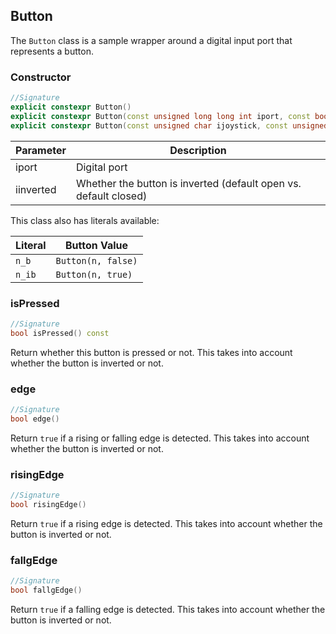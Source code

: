 ## Button

The `Button` class is a sample wrapper around a digital input port that represents a button.

### Constructor

```c++
//Signature
explicit constexpr Button()
explicit constexpr Button(const unsigned long long int iport, const bool iinverted = false)
explicit constexpr Button(const unsigned char ijoystick, const unsigned char ibuttonGroup, const unsigned char ibutton, const bool iinverted = false)
```

Parameter | Description
----------|------------
iport | Digital port
iinverted | Whether the button is inverted (default open vs. default closed)


This class also has literals available:

Literal | Button Value
--------|-------------
`n_b` | `Button(n, false)`
`n_ib` | `Button(n, true)`

### isPressed

```c++
//Signature
bool isPressed() const
```

Return whether this button is pressed or not. This takes into account whether the button is inverted or not.

### edge

```c++
//Signature
bool edge()
```

Return `true` if a rising or falling edge is detected. This takes into account whether the button is inverted or not.

### risingEdge

```c++
//Signature
bool risingEdge()
```

Return `true` if a rising edge is detected. This takes into account whether the button is inverted or not.

### fallgEdge

```c++
//Signature
bool fallgEdge()
```

Return `true` if a falling edge is detected. This takes into account whether the button is inverted or not.
